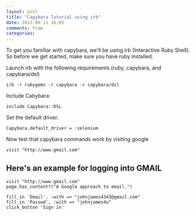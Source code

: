 ```yaml
---
layout: post
title: "Capybara Tutorial using irb"
date: 2012-06-11 16:03
comments: true
categories: 
---
```

To get you familiar with capybara, we'll be using irb (Interactive Ruby Shell). 
So before we get started, make sure you have ruby installed. 

Launch irb with the following requirements (ruby, capybara, and capybara/dsl)

    irb -r rubygems -r capybara -r capybara/dsl

Include Cabybara: 

    include Capybara::DSL

Set the default driver.

    Capybara.default_driver = :selenium

Now test that capybara commands work by visiting google

    visit "http://www.gmail.com"

Here's an example for logging into GMAIL
---
    visit "http://www.gmail.com"
    page.has_content?("A Google approach to email.")

    fill_in 'Email', :with => "johnjames4343@gmail.com"
    fill_in 'Passwd', :with => "johnjames4u"
    click_button 'Sign in'